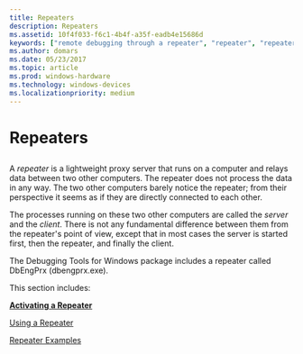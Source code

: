 ```yaml
---
title: Repeaters
description: Repeaters
ms.assetid: 10f4f033-f6c1-4b4f-a35f-eadb4e15686d
keywords: ["remote debugging through a repeater", "repeater", "repeater, overview", "DbEngPrx", "DbEngPrx, overview"]
ms.author: domars
ms.date: 05/23/2017
ms.topic: article
ms.prod: windows-hardware
ms.technology: windows-devices
ms.localizationpriority: medium
---
```


# Repeaters


## <span id="ddk_repeaters_dbg"></span><span id="DDK_REPEATERS_DBG"></span>


A *repeater* is a lightweight proxy server that runs on a computer and relays data between two other computers. The repeater does not process the data in any way. The two other computers barely notice the repeater; from their perspective it seems as if they are directly connected to each other.

The processes running on these two other computers are called the *server* and the *client*. There is not any fundamental difference between them from the repeater's point of view, except that in most cases the server is started first, then the repeater, and finally the client.

The Debugging Tools for Windows package includes a repeater called DbEngPrx (dbengprx.exe).

This section includes:

[**Activating a Repeater**](activating-a-repeater.md)

[Using a Repeater](using-a-repeater.md)

[Repeater Examples](repeater-examples.md)

 

 





